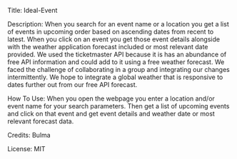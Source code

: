 Title: Ideal-Event

Description: When you search for an event name or a location you get a list of events in upcoming order based on ascending dates from recent to latest. When you click on an event you get those event details alongside with the weather application forecast included or most relevant date provided. We used the ticketmaster API because it is has an abundance of free API information and could add to it using a free weather forecast. We faced the challenge of collaborating in a group and integrating our changes intermittently. We hope to integrate a global weather that is responsive to dates further out from our free API forecast.

How To Use: When you open the webpage you enter a location and/or event name for your search parameters. Then get a list of upcoming events and click on that event and get event details and weather date or most relevant forecast data. 

Credits: Bulma 

License: MIT